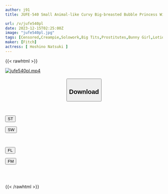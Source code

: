 ```yaml
---
author: j91
title: JUFE-540 Small Animal-like Curvy Big-breasted Bubble Princess With A Cute Soothing Smile! Completely Subjective, Reverse Bunny Makes You Feel Really Good, Unlimited Ejaculations! Rich Creampie Soapland Natsuki Hoshino

url: /v/jufe540pl
date: 2023-12-15T02:25:00Z
image: "jufe540pl.jpg"
tags: [Censored,Creampie,Solowork,Big Tits,Prostitutes,Bunny Girl,Lotion	 ]
maker: [Fitch]
actress: [ Hoshino Natsuki ]
---
```



{{< rawhtml >}}

<div class="video" data-videoid="A4ejQ1oJOyfXk0R">
    <a href="javascript:;">
        <img src="/v/jufe540pl/jufe540pl.jpg" width="WIDTH" height="HEIGHT" alt="jufe540pl.mp4" loading="lazy">
    </a>
</div>

<script type="text/javascript" src="https://j91.asia/asset/on-demand-st.js"></script>

<br>
  <link rel="stylesheet" href="https://j91.asia/asset/bs5.css">
  
  <center>
  <button class="btn btn-primary" type="button" data-bs-toggle="collapse" data-bs-target=".multi-collapse" aria-expanded="false" aria-controls="multiCollapseExample1 multiCollapseExample2"><h2>Download</h2></button></center>
</p>
<div class="row">
  <div class="col">
    <div class="collapse multi-collapse" id="multiCollapseExample1">
      <div class="card card-body">
	      	      <br>
<div class="buttons">  
<p><a href="https://streamtape.to/v/A4ejQ1oJOyfXk0R" target="_blank"><button class="btn-hover color-3"><i class="fa fa-download"></i> ST</button></a></p>
<p><a href="https://flaswish.com/cjxdsfqgfbw6" target="_blank"><button class="btn-hover color-2"><i class="fa fa-download"></i> SW</button></a></p></div>
    </div>
  </div>
</div>
  <div class="col">
    <div class="collapse multi-collapse" id="multiCollapseExample2">
      <div class="card card-body">
	      <br>
<div class="buttons">
<p><a href="javascript:;" target="_blank"><button class="btn-hover color-9"><i class="fa fa-download"></i> FL</button></a></p>
<p><a href="javascript:;" target="_blank"><button class="btn-hover color-8"><i class="fa fa-download"></i> FM</button></a></p></div>
<br><br>
      </div>
    </div>
  </div>
</div>

{{< /rawhtml >}}